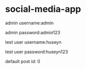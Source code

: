 # social-media-app
admin username:admin


admin password:admin123

test user username:huseyn


test user password:huseyn123


default post id: 0
